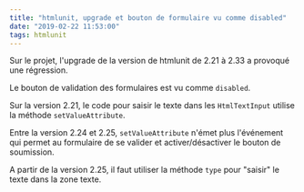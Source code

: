 ```yaml
---
title: "htmlunit, upgrade et bouton de formulaire vu comme disabled"
date: "2019-02-22 11:53:00"
tags: htmlunit
---
```

Sur le projet, l'upgrade de la version de htmlunit de 2.21 à 2.33 a provoqué une régression.

Le bouton de validation des formulaires est vu comme `disabled`.

Sur la version 2.21, le code pour saisir le texte dans les `HtmlTextInput` utilise la méthode `setValueAttribute`.

Entre la version 2.24 et 2.25, `setValueAttribute` n'émet plus l'événement qui permet au formulaire de se valider et activer/désactiver le bouton de soumission.

A partir de la version 2.25, il faut utiliser la méthode `type` pour "saisir" le texte dans la zone texte.


